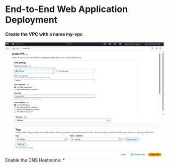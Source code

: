 # End-to-End Web Application Deployment
#### Create the VPC with a name my-vpc
![img.png](img.png)
![img_1.png](img_1.png)
Enable the DNS Hostname:
* 
